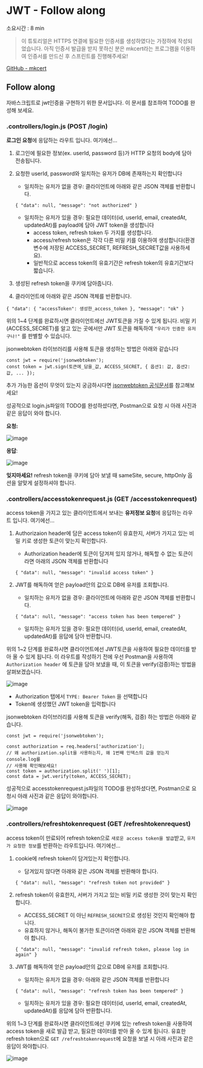 # JWT - Follow along

소요시간 : 8 min

> 이 튜토리얼은 HTTPS 연결에 필요한 인증서를 생성하였다는 가정하에 작성되었습니다. 아직 인증서 발급을 받지 못하신 분은 mkcert라는 프로그램을 이용하여 인증서를 만드신 후 스프린트를 진행해주세요!

[GitHub - mkcert](https://github.com/FiloSottile/mkcert)

## Follow along

자바스크립트로 jwt인증을 구현하기 위한 문서입니다. 이 문서를 참조하여 TODO를 완성해 보세요.

### .controllers/login.js (POST /login)

**로그인 요청**에 응답하는 라우트 입니다. 여기에선…

1. 로그인에 필요한 정보(ex. userId, password 등)가 HTTP 요청의 body에 담아 전송됩니다.

2. 요청한 userId, password와 일치하는 유저가 DB에 존재하는지 확인합니다

   - 일치하는 유저가 없을 경우: 클라이언트에 아래와 같은 JSON 객체를 반환합니다.

   ```
   { "data": null, "message": "not authorized" }
   ```

   - 일치하는 유저가 있을 경우: 필요한 데이터(id, userId, email, createdAt, updatedAt)를 payload에 담아 JWT token을 생성합니다
     - access token, refresh token 두 가지를 생성합니다.
     - access/refresh token은 각각 다른 비밀 키를 이용하여 생성합니다(환경변수에 저장된 ACCESS_SECRET, REFRESH_SECRET값을 사용하세요).
     - 일반적으로 access token의 유효기간은 refresh token의 유효기간보다 짧습니다.

3. 생성된 refresh token을 쿠키에 담아줍니다.

4. 클라이언트에 아래와 같은 JSON 객체를 반환합니다.

```
{ "data": { "accessToken": 생성한_access_token }, "message": "ok" }
```

위의 1~4 단계를 완료하시면 클라이언트에선 JWT토큰을 가질 수 있게 됩니다. 비밀 키(ACCESS_SECRET)를 알고 있는 곳에서만 JWT 토큰을 해독하여 `"우리가 인증한 유저구나!"` 를 판별할 수 있습니다.

jsonwebtoken 라이브러리를 사용해 토큰을 생성하는 방법은 아래와 같습니다

```
const jwt = require('jsonwebtoken');
const token = jwt.sign(토큰에_담을_값, ACCESS_SECRET, { 옵션1: 값, 옵션2: 값, ... });
```

추가 가능한 옵션이 무엇이 있는지 궁금하시다면 [jsonwebtoken 공식문서](https://jwt.io/)를 참고해보세요!

성공적으로 login.js파일의 TODO를 완성하셨다면, Postman으로 요청 시 아래 사진과 같은 응답이 와야 합니다.

**요청:**

![image](https://s3.ap-northeast-2.amazonaws.com/urclass-images/UiWqoKhUG-1607412494258.png)

**응답**:

![image](https://s3.ap-northeast-2.amazonaws.com/urclass-images/hfVlZbAc6-1607412499707.png)

**잊지마세요!** refresh token을 쿠키에 담아 보낼 때 sameSite, secure, httpOnly 옵션을 알맞게 설정하셔야 합니다.

### .controllers/accesstokenrequest.js (GET /accesstokenrequest)

access token을 가지고 있는 클라이언트에서 보내는 **유저정보 요청**에 응답하는 라우트 입니다. 여기에선...

1. Authorizaion header에 담은 access token이 유효한지, 서버가 가지고 있는 비밀 키로 생성한 토큰이 맞는지 확인합니다.

   - Authorization header에 토큰이 담겨져 있지 않거나, 해독할 수 없는 토큰이라면 아래의 JSON 객체를 반환합니다

   ```
   { "data": null, "message": "invalid access token" }
   ```

2. JWT를 해독하여 얻은 payload안의 값으로 DB에 유저를 조회합니다.

   - 일치하는 유저가 없을 경우: 클라이언트에 아래와 같은 JSON 객체를 반환합니다.

   ```
   { "data": null, "message": "access token has been tempered" }
   ```

   - 일치하는 유저가 있을 경우: 필요한 데이터(id, userId, email, createdAt, updatedAt)를 응답에 담아 반환합니다.

위의 1~2 단계를 완료하시면 클라이언트에선 JWT토큰을 사용하여 필요한 데이터를 받아 올 수 있게 됩니다. 이 라우트를 작성하기 전에 우선 Postman을 사용하여 `Authorization header` 에 토큰을 담아 보냈을 때, 이 토큰을 verify(검증)하는 방법을 살펴보겠습니다.

![image](https://s3.ap-northeast-2.amazonaws.com/urclass-images/n2DQ6R_aS-1607412518836.png)

- Authorization 탭에서 `TYPE: Bearer Token` 을 선택합니다
- Token에 생성했던 JWT token을 입력합니다

jsonwebtoken 라이브러리를 사용해 토큰을 verify(해독, 검증) 하는 방법은 아래와 같습니다.

```
const jwt = require('jsonwebtoken');

const authorization = req.headers['authorization'];
// 왜 authorization.split을 사용하는지, 왜 1번째 인덱스의 값을 얻는지 console.log를
// 사용해 확인해보세요!
const token = authorization.split(' ')[1];
const data = jwt.verify(token, ACCESS_SECRET);
```

성공적으로 accesstokenrequest.js파일의 TODO를 완성하셨다면, Postman으로 요청시 아래 사진과 같은 응답이 와야합니다.

![image](https://s3.ap-northeast-2.amazonaws.com/urclass-images/TQFNwxwg_-1607412526331.png)

### .controllers/refreshtokenrequest (GET /refreshtokenrequest)

access token이 만료되어 refresh token으로 `새로운 access token을 발급`받고, `유저가 요청한 정보`를 반환하는 라우트입니다. 여기에선...

1. cookie에 refresh token이 담겨있는지 확인합니다.

   - 담겨있지 않다면 아래와 같은 JSON 객체를 반환해야 합니다.

   ```
   { "data": null, "message": "refresh token not provided" }
   ```

2. refresh token이 유효한지, 서버가 가지고 있는 비밀 키로 생성한 것이 맞는지 확인합니다.

   - ACCESS_SECRET 이 아닌 `REFRESH_SECRET`으로 생성된 것인지 확인해야 합니다.
   - 유효하지 않거나, 해독이 불가한 토큰이라면 아래와 같은 JSON 객체를 반환해야 합니다.

   ```
   { "data": null, "message": "invalid refresh token, please log in again" }
   ```

3. JWT를 해독하여 얻은 payload안의 값으로 DB에 유저를 조회합니다.

   - 일치하는 유저가 없을 경우: 아래와 같은 JSON 객체를 반환합니다

   ```
   { "data": null, "message": "refresh token has been tempered" }
   ```

   - 일치하는 유저가 있을 경우: 필요한 데이터(id, userId, email, createdAt, updatedAt)를 응답에 담아 반환합니다.

위의 1~3 단계를 완료하시면 클라이언트에선 쿠키에 있는 refresh token을 사용하여 access token을 새로 발급 받고, 필요한 데이터를 받아 올 수 있게 됩니다. 유효한 refresh token으로 `GET /refreshtokenrequest`에 요청을 보낼 시 아래 사진과 같은 응답이 와야합니다.

![image](https://s3.ap-northeast-2.amazonaws.com/urclass-images/840PAEil3-1607412535149.png)